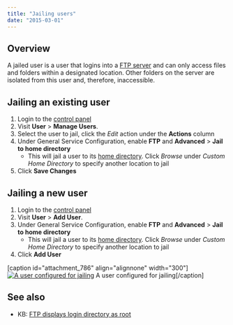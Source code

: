 ```yaml
---
title: "Jailing users"
date: "2015-03-01"
---
```


## Overview

A jailed user is a user that logins into a [FTP server](https://kb.apnscp.com/ftp/accessing-ftp-server/) and can only access files and folders within a designated location. Other folders on the server are isolated from this user and, therefore, inaccessible.

## Jailing an existing user

1. Login to the [control panel](https://kb.apnscp.com/control-panel/logging-into-the-control-panel/)
2. Visit **User** > **Manage Users**.
3. Select the user to jail, click the _Edit_ action under the **Actions** column
4. Under General Service Configuration, enable **FTP** and **Advanced** > **Jail to home directory**
    - This will jail a user to its [home directory](https://kb.apnscp.com/platform/home-directory-location/). Click _Browse_ under _Custom Home Directory_ to specify another location to jail
5. Click **Save Changes**

## Jailing a new user

1. Login to the [control panel](https://kb.apnscp.com/control-panel/logging-into-the-control-panel/)
2. Visit **User** > **Add User**.
3. Under General Service Configuration, enable **FTP** and **Advanced** > **Jail to home directory**
    - This will jail a user to its [home directory](https://kb.apnscp.com/platform/home-directory-location/). Click _Browse_ under _Custom Home Directory_ to specify another location to jail
4. Click **Add User**

\[caption id="attachment\_786" align="alignnone" width="300"\][![A user configured for jailing](https://kb.apnscp.com/wp-content/uploads/2015/03/ftp-jailed-user-300x92.png)](https://kb.apnscp.com/wp-content/uploads/2015/03/ftp-jailed-user.png) A user configured for jailing\[/caption\]

## See also

- KB: [FTP displays login directory as root](https://kb.apnscp.com/ftp/ftp-displays-login-directory-root/)
